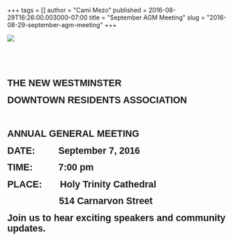 +++
tags = []
author = "Cami Mezo"
published = 2016-08-29T16:26:00.003000-07:00
title = "September AGM Meeting"
slug = "2016-08-29-september-agm-meeting"
+++
<span lang="EN-US"></span><span lang="EN-US"></span>

[![](/img/blog/thumbnails/2016-08-29-september-agm-meeting-NWDRA%2BLogo.png)](/img/blog/2016-08-29-september-agm-meeting-NWDRA%2BLogo.png)

<span lang="EN-US"
style="font-family: &quot;Calibri&quot;,sans-serif; font-size: 11.0pt; line-height: 115%; mso-ansi-language: EN-US; mso-bidi-font-family: &quot;Times New Roman&quot;; mso-bidi-language: AR-SA; mso-fareast-font-family: Calibri; mso-fareast-language: EN-US; mso-no-proof: yes;">  
</span>

**<span lang="EN-US"
style="font-family: &quot;Copperplate Gothic Bold&quot;,sans-serif; font-size: 16.0pt; line-height: 115%;">  
</span>**

**<span lang="EN-US"
style="font-family: &quot;Copperplate Gothic Bold&quot;,sans-serif; font-size: 16.0pt; line-height: 115%;">THE
NEW WESTMINSTER</span>**

**<span lang="EN-US"
style="font-family: &quot;Copperplate Gothic Bold&quot;,sans-serif; font-size: 16.0pt; line-height: 115%;">DOWNTOWN
RESIDENTS ASSOCIATION</span>**

  

**<span lang="EN-US"
style="font-family: &quot;Copperplate Gothic Bold&quot;,sans-serif; font-size: 16.0pt; line-height: 115%;">  
</span>**

  

  

**<span lang="EN-US"
style="font-family: &quot;Copperplate Gothic Bold&quot;,sans-serif; font-size: 16.0pt; line-height: 115%;">ANNUAL
GENERAL MEETING</span>**

  

  

  

  

**<span lang="EN-US"
style="font-family: &quot;Copperplate Gothic Bold&quot;,sans-serif; font-size: 16.0pt; line-height: 115%;">DATE:        
September 7, 2016</span>**

**<span lang="EN-US"
style="font-family: &quot;Copperplate Gothic Bold&quot;,sans-serif; font-size: 16.0pt; line-height: 115%;">TIME:         
7:00 pm</span>**

**<span lang="EN-US"
style="font-family: &quot;Copperplate Gothic Bold&quot;,sans-serif; font-size: 16.0pt; line-height: 115%;">PLACE:      
Holy Trinity Cathedral</span>**

**<span lang="EN-US"
style="font-family: &quot;Copperplate Gothic Bold&quot;,sans-serif; font-size: 16.0pt; line-height: 115%;">                   
514 Carnarvon Street</span>**

  

  

  

  

  

**<span lang="EN-US"
style="font-family: &quot;Copperplate Gothic Bold&quot;,sans-serif; font-size: 16.0pt; line-height: 115%;">Join
us to hear exciting speakers and community updates.</span>**
